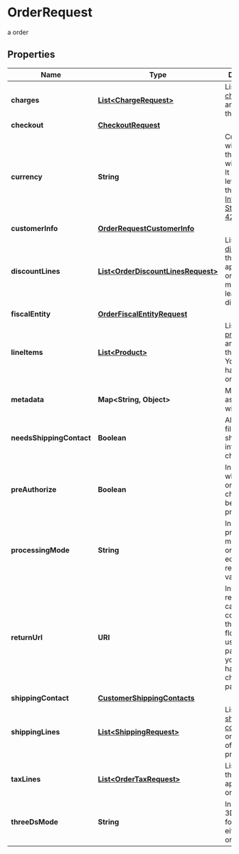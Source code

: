

# OrderRequest

a order

## Properties

| Name | Type | Description | Notes |
|------------ | ------------- | ------------- | -------------|
|**charges** | [**List&lt;ChargeRequest&gt;**](ChargeRequest.md) | List of [charges](https://developers.conekta.com/v2.2.0/reference/orderscreatecharge) that are applied to the order |  [optional] |
|**checkout** | [**CheckoutRequest**](CheckoutRequest.md) |  |  [optional] |
|**currency** | **String** | Currency with which the payment will be made. It uses the 3-letter code of the [International Standard ISO 4217.](https://es.wikipedia.org/wiki/ISO_4217) |  |
|**customerInfo** | [**OrderRequestCustomerInfo**](OrderRequestCustomerInfo.md) |  |  |
|**discountLines** | [**List&lt;OrderDiscountLinesRequest&gt;**](OrderDiscountLinesRequest.md) | List of [discounts](https://developers.conekta.com/v2.2.0/reference/orderscreatediscountline) that are applied to the order. You must have at least one discount. |  [optional] |
|**fiscalEntity** | [**OrderFiscalEntityRequest**](OrderFiscalEntityRequest.md) |  |  [optional] |
|**lineItems** | [**List&lt;Product&gt;**](Product.md) | List of [products](https://developers.conekta.com/v2.2.0/reference/orderscreateproduct) that are sold in the order. You must have at least one product. |  |
|**metadata** | **Map&lt;String, Object&gt;** | Metadata associated with the order |  [optional] |
|**needsShippingContact** | **Boolean** | Allows you to fill out the shipping information at checkout |  [optional] |
|**preAuthorize** | **Boolean** | Indicates whether the order charges must be preauthorized |  [optional] |
|**processingMode** | **String** | Indicates the processing mode for the order, either ecommerce, recurrent or validation. |  [optional] |
|**returnUrl** | **URI** | Indicates the redirection callback upon completion of the 3DS2 flow. Do not use this parameter if your order has a checkout parameter |  [optional] |
|**shippingContact** | [**CustomerShippingContacts**](CustomerShippingContacts.md) |  |  [optional] |
|**shippingLines** | [**List&lt;ShippingRequest&gt;**](ShippingRequest.md) | List of [shipping costs](https://developers.conekta.com/v2.2.0/reference/orderscreateshipping). If the online store offers digital products. |  [optional] |
|**taxLines** | [**List&lt;OrderTaxRequest&gt;**](OrderTaxRequest.md) | List of [taxes](https://developers.conekta.com/v2.2.0/reference/orderscreatetaxes) that are applied to the order. |  [optional] |
|**threeDsMode** | **String** | Indicates the 3DS2 mode for the order, either smart or strict. |  [optional] |



